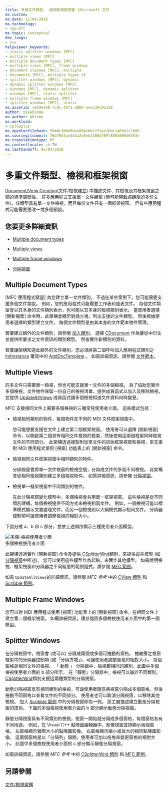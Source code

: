 ```yaml
---
title: 多個文件類型、 檢視和框架視窗 |Microsoft 文件
ms.custom: ''
ms.date: 11/04/2016
ms.technology:
- cpp-mfc
ms.topic: conceptual
dev_langs:
- C++
helpviewer_keywords:
- static splitter windows [MFC]
- multiple views [MFC]
- multiple document types [MFC]
- multiple views [MFC], frame windows
- document classes [MFC], multiple
- documents [MFC], multiple types of
- splitter windows [MFC], dynamic
- dynamic splitter windows [MFC]
- windows [MFC], dynamic splitter
- windows [MFC], static splitter
- multiple frame windows [MFC]
- splitter windows [MFC], static
ms.assetid: c6b9e4e0-7c9c-45f1-a804-aeac39c9a128
author: mikeblome
ms.author: mblome
ms.workload:
- cplusplus
ms.openlocfilehash: 5640c3bb66bee0641b0c153ae10dc146bb1c1dd8
ms.sourcegitcommit: 76b7653ae443a2b8eb1186b789f8503609d6453e
ms.translationtype: MT
ms.contentlocale: zh-TW
ms.lasthandoff: 05/04/2018
---
```

# <a name="multiple-document-types-views-and-frame-windows"></a>多重文件類型、檢視和框架視窗
[Document/View Creation](../mfc/document-view-creation.md)(文件/檢視建立) 中描述文件、其檢視及其框架視窗之間的標準關聯性。 許多應用程式支援單一文件類型 (但可能開啟該類型的多份文件)，該類型具有單一文件檢視，而且每份文件只有一個框架視窗。 但有些應用程式可能需要更改一或多個預設。  
  
## <a name="what-do-you-want-to-know-more-about"></a>您要更多詳細資訊  
  
-   [Multiple document types](#_core_multiple_document_types)  
  
-   [Multiple views](#_core_multiple_views)  
  
-   [Multiple frame windows](#_core_multiple_frame_windows)  
  
-   [分隔視窗](#_core_splitter_windows)  
  
##  <a name="_core_multiple_document_types"></a> Multiple Document Types  
 [MFC 應用程式精靈] 為您建立單一文件類別。 不過在某些案例下，您可能需要支援多個文件類型。 例如，您的應用程式可能需要工作表和圖表文件。 每個文件類型會以其本身的文件類別表示，也可能以其本身的檢視類別表示。 當使用者選擇 [開新檔案] 命令時，此架構會顯示對話方塊，列出支援的文件類型。 然後根據使用者選擇的類型建立文件。 每個文件類型是由其本身的文件範本物件管理。  
  
 若要建立額外的文件類別，請參閱 [加入類別](../ide/adding-a-class-visual-cpp.md)。 選擇 [CDocument](../mfc/reference/cdocument-class.md) 作為要從中衍生並提供所要求之文件資訊的類別類型。 然後實作新類別的資料。  
  
 若要讓架構知道此額外的文件類別，您必須將第二個呼叫加入應用程式類別之 [InitInstance](../mfc/reference/cwinapp-class.md#adddoctemplate) 覆寫中的 [AddDocTemplate](../mfc/reference/cwinapp-class.md#initinstance) 。 如需詳細資訊，請參閱 [文件範本](../mfc/document-templates-and-the-document-view-creation-process.md)。  
  
##  <a name="_core_multiple_views"></a> Multiple Views  
 許多文件只需要單一檢視，但也可能支援單一文件的多個檢視。 為了協助您實作多個檢視，文件物件保留一份自己的檢視清單、提供成員函式以加入及移除檢視，並提供 [UpdateAllViews](../mfc/reference/cdocument-class.md#updateallviews) 成員函式讓多個檢視知道文件資料何時變更。  
  
 MFC 支援相同文件上需要多個檢視的三種常見使用者介面。 這些模式包括︰  
  
-   檢視相同類別的物件，每個物件在不同的 MDI 文件框架視窗中。  
  
     您可能想要支援在文件上建立第二個框架視窗。 使用者可以選擇 [開新視窗] 命令，以開啟第二個具有相同文件檢視的框架，然後使用這兩個框架同時檢視文件的不同部分。 此架構透過複製附加至文件的初始框架視窗和檢視，來支援對 MDI 應用程式使用 [視窗] 功能表上的 [開新視窗] 命令。  
  
-   檢視相同文件框架視窗中相同類別的物件。  
  
     分隔視窗會將單一文件視窗的檢視空間，分隔成文件的多個不同檢視。 此架構會從相同檢視類別建立多個檢視物件。 如需詳細資訊，請參閱 [分隔視窗](#_core_splitter_windows)。  
  
-   檢視單一框架視窗中不同類別的物件。  
  
     在此分隔視窗變化模型中，多個檢視會共用單一框架視窗。 這些檢視是從不同類別建構，每個檢視提供不同方式來檢視相同文件。 例如，一個檢視可能以標準模式顯示文書處理文件，而另一個檢視則以大綱模式顯示相同文件。 分隔器控制項可讓使用者調整檢視的相對大小。  
  
 下圖分成 a、b 和 c 部分，並依上述順序顯示三種使用者介面模型。  
  
 ![多個&#45;檢視使用者介面](../mfc/media/vc37a71.gif "vc37a71")  
多個檢視使用者介面  
  
 此架構透過實作 [開新視窗] 命令及提供 [CSplitterWnd](../mfc/reference/csplitterwnd-class.md)類別，來提供這些模型 (如 [分隔視窗](#_core_splitter_windows)中所述)。 您可以使用這些模型作為起點，來實作其他模型。 如需說明檢視、框架視窗和分隔器之不同組態的範例程式，請參閱 [MFC 範例](../visual-cpp-samples.md)。  
  
 如需 `UpdateAllViews`的詳細資訊，請參閱 *MFC 參考* 中的 [CView 類別](../mfc/reference/cview-class.md) 和 [Scribble 範例](../visual-cpp-samples.md)。  
  
##  <a name="_core_multiple_frame_windows"></a> Multiple Frame Windows  
 您可以對 MDI 應用程式使用 [視窗] 功能表上的 [開新視窗] 命令，在相同文件上建立第二個框架視窗。 如需詳細資訊，請參閱圖多個檢視使用者介面中的第一個模型。  
  
##  <a name="_core_splitter_windows"></a> Splitter Windows  
 在分隔視窗中，視窗會 (或可以) 分隔成兩個或多個可捲動的窗格。 捲軸旁之視窗框架中的分隔器控制項 (或「分隔方塊」)，可讓使用者調整窗格的相對大小。 每個窗格是相同文件的檢視。 「 動態 」 分隔器中，檢視都相同的類別，此圖中多個檢視使用者介面的 b 部分所示。 在「靜態」分隔器中，檢視可以屬於不同類別。 [CSplitterWnd](../mfc/reference/csplitterwnd-class.md)類別支援這兩種類型的分隔視窗。  
  
 動態分隔視窗具有相同類別的檢視，可讓使用者隨意將視窗分隔成多個窗格，然後捲動不同窗格以查看文件的不同部分。 使用者也可以取消分隔視窗，以移除其他檢視。 加入 [Scribble 範例](../visual-cpp-samples.md) 中的分隔視窗即為一例。 該主題描述建立動態分隔視窗的技術。 下圖的多個檢視使用者介面的 b 部分顯示動態分隔視窗。  
  
 靜態分隔視窗具有不同類別的檢視，視窗一開始就分隔成多個窗格，每個窗格各有不同用途。 例如，在 Visual C++ 點陣圖編輯器中，影像視窗並排顯示兩個窗格。 左窗格顯示實際大小的點陣圖影像。 右窗格顯示縮小或放大的相同點陣圖影像。 這兩個窗格是以「分隔列」隔開，使用者可加以拖曳來變更窗格的相對大小。 此圖中多個檢視使用者介面的 c 部分顯示靜態分隔視窗。  
  
 如需詳細資訊，請參閱 *MFC 參考* 中的 [CSplitterWnd 類別](../mfc/reference/csplitterwnd-class.md) 和 [MFC 範例](../visual-cpp-samples.md)。  
  
## <a name="see-also"></a>另請參閱  
 [文件/檢視架構](../mfc/document-view-architecture.md)

